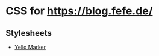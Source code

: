 CSS for https://blog.fefe.de/
=============================

Stylesheets
-----------
* [Yello Marker](https://blog.fefe.de/?css=https://lastzero.github.io/fefe-css/yellow-marker.css)

